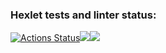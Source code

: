 ### Hexlet tests and linter status:
[![Actions Status](https://github.com/animch/frontend-project-11/workflows/hexlet-check/badge.svg)](https://github.com/animch/frontend-project-11/actions)<a href="https://codeclimate.com/github/animch/frontend-project-11/maintainability"><img src="https://api.codeclimate.com/v1/badges/0f7021c87d7a68b0fea0/maintainability" /></a><a href="https://codeclimate.com/github/animch/frontend-project-11/test_coverage"><img src="https://api.codeclimate.com/v1/badges/0f7021c87d7a68b0fea0/test_coverage" /></a>